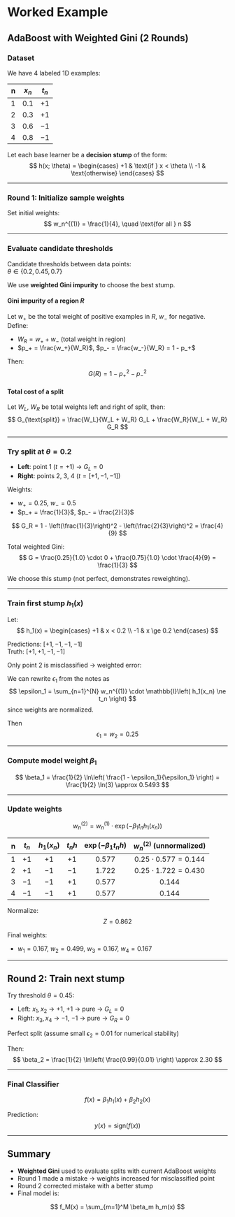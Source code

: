 # Worked Example

## AdaBoost with Weighted Gini (2 Rounds)

### Dataset

We have 4 labeled 1D examples:

| n | $x_n$ | $t_n$ |
|--:|:-----:|:-----:|
| 1 | 0.1   | $+1$  |
| 2 | 0.3   | $+1$  |
| 3 | 0.6   | $-1$  |
| 4 | 0.8   | $-1$  |

Let each base learner be a **decision stump** of the form:
$$
h(x; \theta) = \begin{cases}
+1 & \text{if } x < \theta \\
-1 & \text{otherwise}
\end{cases}
$$

---

### Round 1: Initialize sample weights

Set initial weights:
$$
w_n^{(1)} = \frac{1}{4}, \quad \text{for all } n
$$

---

### Evaluate candidate thresholds

Candidate thresholds between data points:  
$\theta \in \{0.2, 0.45, 0.7\}$

We use **weighted Gini impurity** to choose the best stump.

#### Gini impurity of a region $R$

Let $w_+$ be the total weight of positive examples in $R$, $w_-$ for negative. Define:

- $W_R = w_+ + w_-$ (total weight in region)
- $p_+ = \frac{w_+}{W_R}$, $p_- = \frac{w_-}{W_R} = 1 - p_+$

Then:
$$
G(R) = 1 - p_+^2 - p_-^2
$$

#### Total cost of a split

Let $W_L$, $W_R$ be total weights left and right of split, then:
$$
G_{\text{split}} = \frac{W_L}{W_L + W_R} G_L + \frac{W_R}{W_L + W_R} G_R
$$

---

### Try split at $\theta = 0.2$

- **Left**: point 1 ($t = +1$) → $G_L = 0$
- **Right**: points 2, 3, 4 ($t = [+1, -1, -1]$)

Weights:

- $w_+ = 0.25$, $w_- = 0.5$
- $p_+ = \frac{1}{3}$, $p_- = \frac{2}{3}$

$$
G_R = 1 - \left(\frac{1}{3}\right)^2 - \left(\frac{2}{3}\right)^2 = \frac{4}{9}
$$

Total weighted Gini:
$$
G = \frac{0.25}{1.0} \cdot 0 + \frac{0.75}{1.0} \cdot \frac{4}{9} = \frac{1}{3}
$$

We choose this stump (not perfect, demonstrates reweighting).

---

### Train first stump $h_1(x)$

Let:
$$
h_1(x) = \begin{cases}
+1 & x < 0.2 \\
-1 & x \ge 0.2
\end{cases}
$$

Predictions: $[+1, -1, -1, -1]$  
Truth:       $[+1, +1, -1, -1]$

Only point 2 is misclassified → weighted error:

We can rewrite $\epsilon_1$ from the notes as
$$
\epsilon_1 = \sum_{n=1}^{N} w_n^{(1)} \cdot \mathbb{I}\left( h_1(x_n) \ne t_n \right)
$$
since weights are normalized.

Then
$$
\epsilon_1 = w_2 = 0.25
$$

---

### Compute model weight $\beta_1$

$$
\beta_1 = \frac{1}{2} \ln\left( \frac{1 - \epsilon_1}{\epsilon_1} \right) = \frac{1}{2} \ln(3) \approx 0.5493
$$

---

### Update weights

$$
w_n^{(2)} = w_n^{(1)} \cdot \exp(-\beta_1 t_n h_1(x_n))
$$

| n | $t_n$ | $h_1(x_n)$ | $t_n h$ | $\exp(-\beta_1 t_n h)$ | $w_n^{(2)}$ (unnormalized) |
|--:|:-----:|:----------:|:-------:|:-----------------------:|:---------------------------:|
| 1 | $+1$  | $+1$       | $+1$    | $0.577$                 | $0.25 \cdot 0.577 = 0.144$  |
| 2 | $+1$  | $-1$       | $-1$    | $1.722$                 | $0.25 \cdot 1.722 = 0.430$  |
| 3 | $-1$  | $-1$       | $+1$    | $0.577$                 | $0.144$                     |
| 4 | $-1$  | $-1$       | $+1$    | $0.577$                 | $0.144$                     |

Normalize:
$$
Z = 0.862
$$

Final weights:

- $w_1 = 0.167$, $w_2 = 0.499$, $w_3 = 0.167$, $w_4 = 0.167$

---

## Round 2: Train next stump

Try threshold $\theta = 0.45$:

- Left: $x_1, x_2$ → $+1$, $+1$ → pure → $G_L = 0$
- Right: $x_3, x_4$ → $-1$, $-1$ → pure → $G_R = 0$

Perfect split (assume small $\epsilon_2 = 0.01$ for numerical stability)

Then:
$$
\beta_2 = \frac{1}{2} \ln\left( \frac{0.99}{0.01} \right) \approx 2.30
$$

---

### Final Classifier

$$
f(x) = \beta_1 h_1(x) + \beta_2 h_2(x)
$$

Prediction:
$$
y(x) = \text{sign}(f(x))
$$

---

## Summary

- **Weighted Gini** used to evaluate splits with current AdaBoost weights
- Round 1 made a mistake → weights increased for misclassified point
- Round 2 corrected mistake with a better stump
- Final model is:

$$
f_M(x) = \sum_{m=1}^M \beta_m h_m(x)
$$
